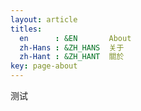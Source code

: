 ```yaml
---
layout: article
titles:
  en      : &EN       About
  zh-Hans : &ZH_HANS  关于
  zh-Hant : &ZH_HANT  關於
key: page-about
---
```


测试